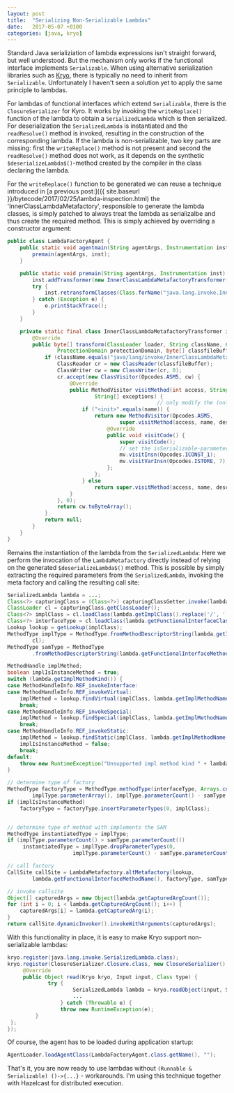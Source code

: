 ```yaml
---
layout: post
title:  "Serializing Non-Serializable Lambdas"
date:   2017-05-07 +0100
categories: [java, kryo]
---
```

Standard Java serializiation of lambda expressions isn't straight forward, but well understood. But the mechanism only works if the functional interface implements `Serializable`. When using alternative serialization libraries such as [Kryo](https://github.com/EsotericSoftware/kryo), there is typically no need to inherit from `Serializable`. Unfortunately I haven't seen a solution yet to apply the same principle to lambdas.

For lambdas of functional interfaces which extend `Serializable`, there is the `ClosureSerializer` for Kyro. It works by invoking the `writeReplace()` function of the lambda to obtain a `SerializedLambda` which is then serialized. For deserialization the `SerializedLambda` is instantiated and the `readResolve()` method is invoked, resulting in the construction of the corresponding lambda. If the lambda is non-serializable, two key parts are missing: first the `writeReplace()` method is not present and second the `readResolve()` method does not work, as it depends on the synthetic `$deserializeLambda$()`-method created by the compiler in the class declaring the lambda.

For the `writeReplace()` function to be generated we can reuse a technique introduced in [a previous post:]({{ site.baseurl }}/bytecode/2017/02/25/lambda-inspection.html) the 'InnerClassLambdaMetafactory', responsible to generate the lambda classes, is simply patched to always treat the lambda as serializalbe and thus create the required method. This is simply achieved by overriding a constructor argument:

``` java
public class LambdaFactoryAgent {
    public static void agentmain(String agentArgs, Instrumentation inst) {
        premain(agentArgs, inst);
    }

    public static void premain(String agentArgs, Instrumentation inst) {
        inst.addTransformer(new InnerClassLambdaMetafactoryTransformer(), true);
        try {
            inst.retransformClasses(Class.forName("java.lang.invoke.InnerClassLambdaMetafactory"));
        } catch (Exception e) {
            e.printStackTrace();
        }
    }

    private static final class InnerClassLambdaMetafactoryTransformer implements ClassFileTransformer {
        @Override
        public byte[] transform(ClassLoader loader, String className, Class<?> classBeingRedefined,
                ProtectionDomain protectionDomain, byte[] classfileBuffer) throws IllegalClassFormatException {
            if (className.equals("java/lang/invoke/InnerClassLambdaMetafactory")) {
                ClassReader cr = new ClassReader(classfileBuffer);
                ClassWriter cw = new ClassWriter(cr, 0);
                cr.accept(new ClassVisitor(Opcodes.ASM5, cw) {
                    @Override
                    public MethodVisitor visitMethod(int access, String name, String desc, String signature,
                            String[] exceptions) {
												// only modify the (only) constructor
                        if ("<init>".equals(name)) {
                            return new MethodVisitor(Opcodes.ASM5,
                                    super.visitMethod(access, name, desc, signature, exceptions)) {
                                @Override
                                public void visitCode() {
                                    super.visitCode();
                                    // set the isSerializable-parameter to true
                                    mv.visitInsn(Opcodes.ICONST_1);
                                    mv.visitVarInsn(Opcodes.ISTORE, 7);
                                };
                            };
                        } else
                            return super.visitMethod(access, name, desc, signature, exceptions);
                    }
                }, 0);
                return cw.toByteArray();
            }
            return null;
        }
    }
}
```

Remains the instantiation of the lambda from the `SerializedLambda`: Here we perform the invocation of the `LambdaMetafactory` directly instead of relying on the generated `$deserializeLambda$()` method. This is possible by simply extracting the required parameters from the `SerializedLambda`, invoking the meta factory and calling the resulting call site:

``` java
SerializedLambda lambda = ...;
Class<?> capturingClass = (Class<?>) capturingClassGetter.invoke(lambda);
ClassLoader cl = capturingClass.getClassLoader();
Class<?> implClass = cl.loadClass(lambda.getImplClass().replace('/', '.'));
Class<?> interfaceType = cl.loadClass(lambda.getFunctionalInterfaceClass().replace('/', '.'));
Lookup lookup = getLookup(implClass);
MethodType implType = MethodType.fromMethodDescriptorString(lambda.getImplMethodSignature(),
        cl);
MethodType samType = MethodType
        .fromMethodDescriptorString(lambda.getFunctionalInterfaceMethodSignature(), null);

MethodHandle implMethod;
boolean implIsInstanceMethod = true;
switch (lambda.getImplMethodKind()) {
case MethodHandleInfo.REF_invokeInterface:
case MethodHandleInfo.REF_invokeVirtual:
    implMethod = lookup.findVirtual(implClass, lambda.getImplMethodName(), implType);
    break;
case MethodHandleInfo.REF_invokeSpecial:
    implMethod = lookup.findSpecial(implClass, lambda.getImplMethodName(), implType, implClass);
    break;
case MethodHandleInfo.REF_invokeStatic:
    implMethod = lookup.findStatic(implClass, lambda.getImplMethodName(), implType);
    implIsInstanceMethod = false;
    break;
default:
    throw new RuntimeException("Unsupported impl method kind " + lambda.getImplMethodKind());
}

// determine type of factory
MethodType factoryType = MethodType.methodType(interfaceType, Arrays.copyOf(
        implType.parameterArray(), implType.parameterCount() - samType.parameterCount()));
if (implIsInstanceMethod)
    factoryType = factoryType.insertParameterTypes(0, implClass);


// determine type of method with implements the SAM
MethodType instantiatedType = implType;
if (implType.parameterCount() > samType.parameterCount())
	 instantiatedType = implType.dropParameterTypes(0,
					 implType.parameterCount() - samType.parameterCount());

// call factory
CallSite callSite = LambdaMetafactory.altMetafactory(lookup,
        lambda.getFunctionalInterfaceMethodName(), factoryType, samType, implMethod, instantiatedType, 1);

// invoke callsite
Object[] capturedArgs = new Object[lambda.getCapturedArgCount()];
for (int i = 0; i < lambda.getCapturedArgCount(); i++) {
    capturedArgs[i] = lambda.getCapturedArg(i);
}
return callSite.dynamicInvoker().invokeWithArguments(capturedArgs);
```

With this functionality in place, it is easy to make Kryo support non-serializable lambdas:

``` java
kryo.register(java.lang.invoke.SerializedLambda.class);
kryo.register(ClosureSerializer.Closure.class, new ClosureSerializer() {
	 @Override
	 public Object read(Kryo kryo, Input input, Class type) {
			 try {
					 SerializedLambda lambda = kryo.readObject(input, SerializedLambda.class);
					 ...
				 } catch (Throwable e) {
				 throw new RuntimeException(e);
		 }
 };
});
```
Of course, the agent has to be loaded during application startup:

``` java
AgentLoader.loadAgentClass(LambdaFactoryAgent.class.getName(), "");
```

That's it, you are now ready to use lambdas without `(Runnable & Serializable) ()->{...}` - workarounds. I'm using this technique together with Hazelcast for distributed execution.
